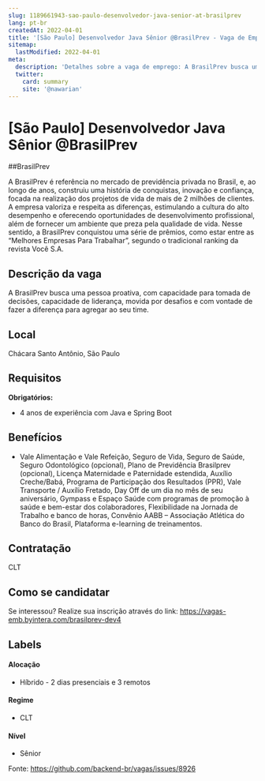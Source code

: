```yaml
---
slug: 1189661943-sao-paulo-desenvolvedor-java-senior-at-brasilprev
lang: pt-br
createdAt: 2022-04-01
title: '[São Paulo] Desenvolvedor Java Sênior @BrasilPrev - Vaga de Emprego'
sitemap:
  lastModified: 2022-04-01
meta:
  description: 'Detalhes sobre a vaga de emprego: A BrasilPrev busca uma pessoa proativa, com capacidade para tomada de decisões, capacidade de liderança, movida por desafios e com vontade de fazer a diferença para agregar ao seu time. '
  twitter:
    card: summary
    site: '@nawarian'
---
```


# [São Paulo] Desenvolvedor Java Sênior @BrasilPrev


##BrasilPrev

A BrasilPrev é referência no mercado de previdência privada no Brasil, e, ao longo de anos, construiu uma história de conquistas, inovação e confiança, focada na realização dos projetos de vida de mais de 2 milhões de clientes. 
A empresa valoriza e respeita as diferenças, estimulando a cultura do alto desempenho e oferecendo oportunidades de desenvolvimento profissional, além de fornecer um ambiente que preza pela qualidade de vida. Nesse sentido, a BrasilPrev conquistou uma série de prêmios, como estar entre as “Melhores Empresas Para Trabalhar”, segundo o tradicional ranking da revista Você S.A. 

## Descrição da vaga

A BrasilPrev busca uma pessoa proativa, com capacidade para tomada de decisões, capacidade de liderança, movida por desafios e com vontade de fazer a diferença para agregar ao seu time. 

## Local

Chácara Santo Antônio, São Paulo

## Requisitos

**Obrigatórios:**
- 4 anos de experiência com Java e Spring Boot

## Benefícios

- Vale Alimentação e Vale Refeição, Seguro de Vida, Seguro de Saúde, Seguro Odontológico (opcional), Plano de Previdência Brasilprev (opcional), Licença Maternidade e Paternidade estendida, Auxílio Creche/Babá, Programa de Participação dos Resultados (PPR), Vale Transporte / Auxílio Fretado, Day Off de um dia no mês de seu aniversário, Gympass e Espaço Saúde com programas de promoção à saúde e bem-estar dos colaboradores, Flexibilidade na Jornada de Trabalho e banco de horas, Convênio AABB – Associação Atlética do Banco do Brasil, Plataforma e-learning de treinamentos.

## Contratação

CLT

## Como se candidatar
Se interessou?
Realize sua inscrição através do link:  https://vagas-emb.byintera.com/brasilprev-dev4

## Labels
<!-- retire os labels que não fazem sentido à vaga -->

#### Alocação
- Híbrido - 2 dias presenciais e 3 remotos

#### Regime
- CLT

#### Nível
- Sênior




Fonte: https://github.com/backend-br/vagas/issues/8926